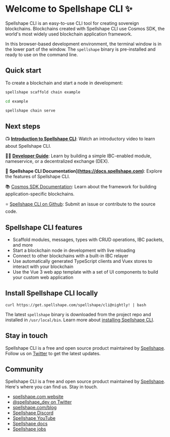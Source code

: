 # Welcome to Spellshape CLI ✨

Spellshape CLI is an easy-to-use CLI tool for creating sovereign blockchains. Blockchains created with Spellshape CLI use Cosmos SDK, the world's most widely used blockchain application framework.

In this browser-based development environment, the terminal window is in the lower part of the window. The `spellshape` binary is pre-installed and ready to use on the command line.

## Quick start

To create a blockchain and start a node in development:

```bash
spellshape scaffold chain example

cd example

spellshape chain serve
```

## Next steps

📺 **[Introduction to Spellshape CLI](https://www.youtube.com/watch?v=5RqAIE0b8Kw)**: Watch an introductory video to learn about Spellshape CLI.

🧑‍🏫 **[Developer Guide](https://docs.spellshape.com/guide)**: Learn by building a simple IBC-enabled module, nameservice, or a decentralized exchange (DEX).

📕 **Spellshape CLI Documentation](<https://docs.spellshape.com>)**: Explore the features of Spellshape CLI.

📚 [Cosmos SDK Documentation](https://docs.cosmos.network): Learn about the framework for building application-specific blockchains.

⭐️ [Spellshape CLI on Github](https://github.com/spellshape/cli): Submit an issue or contribute to the source code.

## Spellshape CLI features

* Scaffold modules, messages, types with CRUD operations, IBC packets, and more
* Start a blockchain node in development with live reloading
* Connect to other blockchains with a built-in IBC relayer
* Use automatically generated TypeScript clients and Vuex stores to interact with your blockchain
* Use the Vue 3 web app template with a set of UI components to build your custom web application

## Install Spellshape CLI locally

```
curl https://get.spellshape.com/spellshape/cli@nightly! | bash
```

The latest `spellshape` binary is downloaded from the project repo and installed in `/usr/local/bin`. Learn more about [installing Spellshape CLI](https://docs.spellshape.com/guide/install).

## Stay in touch

Spellshape CLI is a free and open source product maintained by [Spellshape](https://spellshape.com). Follow us on [Twitter](https://twitter.com/spellshape_dev) to get the latest updates.

## Community

Spellshape CLI is a free and open source product maintained by [Spellshape](https://spellshape.com). Here's where you can find us. Stay in touch.

* [spellshape.com website](https://spellshape.com)
* [@spellshape_dev on Twitter](https://twitter.com/spellshape_dev)
* [spellshape.com/blog](https://spellshape.com/blog)
* [Spellshape Discord](https://discord.gg/spellshape)
* [Spellshape YouTube](https://www.youtube.com/@spellshapehq)
* [Spellshape docs](https://docs.spellshape.com)
* [Spellshape jobs](https://spellshape.com/careers)
